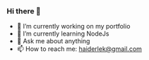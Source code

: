 ### Hi there 👋

- 🔭 I’m currently working on my portfolio
- 🌱 I’m currently learning NodeJs
- 💬 Ask me about anything
- 📫 How to reach me: haiderlek@gmail.com
